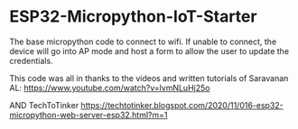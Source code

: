 # ESP32-Micropython-IoT-Starter
The base micropython code to connect to wifi. 
If unable to connect, the device will go into AP mode and 
host a form to allow the user to update the credentials.

This code was all in thanks to the videos and written tutorials of Saravanan AL:
https://www.youtube.com/watch?v=lvmNLuHj25o

AND TechToTinker
https://techtotinker.blogspot.com/2020/11/016-esp32-micropython-web-server-esp32.html?m=1

